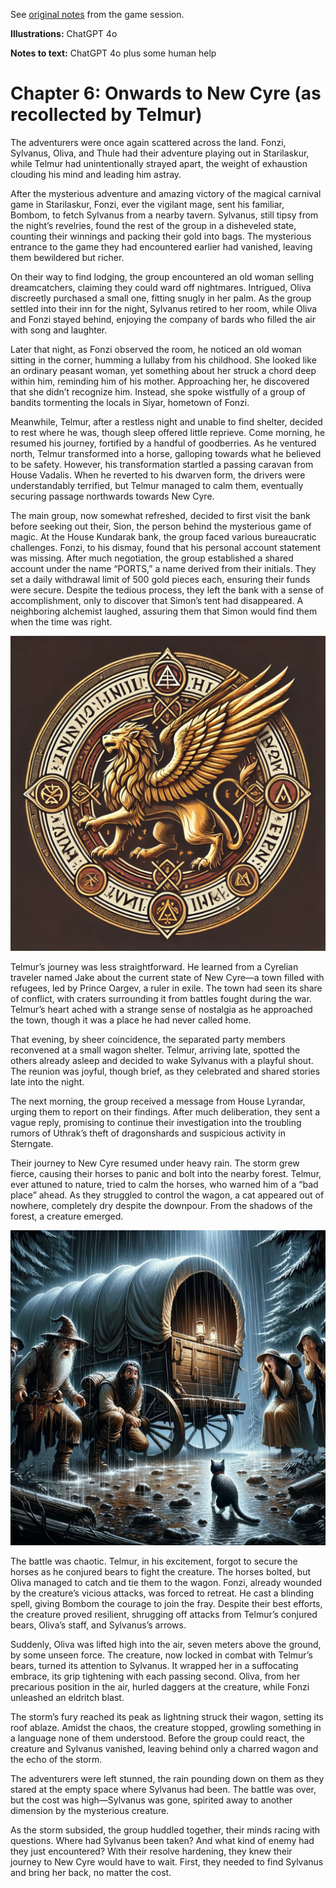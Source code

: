 See [original notes](./chapter5-originalnotes.md) from the game session.

**Illustrations:** ChatGPT 4o

**Notes to text:** ChatGPT 4o plus some human help

# Chapter 6: Onwards to New Cyre (as recollected by Telmur)

The adventurers were once again scattered across the land. Fonzi, Sylvanus, Oliva, and Thule had their adventure playing out in Starilaskur, while Telmur had unintentionally strayed apart, the weight of exhaustion clouding his mind and leading him astray.

After the mysterious adventure and amazing victory of the magical carnival game in Starilaskur, Fonzi, ever the vigilant mage, sent his familiar, Bombom, to fetch Sylvanus from a nearby tavern. Sylvanus, still tipsy from the night’s revelries, found the rest of the group in a disheveled state, counting their winnings and packing their gold into bags. The mysterious entrance to the game they had encountered earlier had vanished, leaving them bewildered but richer.

On their way to find lodging, the group encountered an old woman selling dreamcatchers, claiming they could ward off nightmares. Intrigued, Oliva discreetly purchased a small one, fitting snugly in her palm. As the group settled into their inn for the night, Sylvanus retired to her room, while Oliva and Fonzi stayed behind, enjoying the company of bards who filled the air with song and laughter.

Later that night, as Fonzi observed the room, he noticed an old woman sitting in the corner, humming a lullaby from his childhood. She looked like an ordinary peasant woman, yet something about her struck a chord deep within him, reminding him of his mother. Approaching her, he discovered that she didn’t recognize him. Instead, she spoke wistfully of a group of bandits tormenting the locals in Siyar, hometown of Fonzi.

Meanwhile, Telmur, after a restless night and unable to find shelter, decided to rest where he was, though sleep offered little reprieve. Come morning, he resumed his journey, fortified by a handful of goodberries. As he ventured north, Telmur transformed into a horse, galloping towards what he believed to be safety. However, his transformation startled a passing caravan from House Vadalis. When he reverted to his dwarven form, the drivers were understandably terrified, but Telmur managed to calm them, eventually securing passage northwards towards New Cyre.

The main group, now somewhat refreshed, decided to first visit the bank before seeking out their, Sion, the person behind the mysterious game of magic. At the House Kundarak bank, the group faced various bureaucratic challenges. Fonzi, to his dismay, found that his personal account statement was missing. After much negotiation, the group established a shared account under the name “PORTS,” a name derived from their initials. They set a daily withdrawal limit of 500 gold pieces each, ensuring their funds were secure. Despite the tedious process, they left the bank with a sense of accomplishment, only to discover that Simon’s tent had disappeared. A neighboring alchemist laughed, assuring them that Simon would find them when the time was right.

![Seal of House Kundarak](../assets/chapter6-seal.png)

Telmur’s journey was less straightforward. He learned from a Cyrelian traveler named Jake about the current state of New Cyre—a town filled with refugees, led by Prince Oargev, a ruler in exile. The town had seen its share of conflict, with craters surrounding it from battles fought during the war. Telmur’s heart ached with a strange sense of nostalgia as he approached the town, though it was a place he had never called home.

That evening, by sheer coincidence, the separated party members reconvened at a small wagon shelter. Telmur, arriving late, spotted the others already asleep and decided to wake Sylvanus with a playful shout. The reunion was joyful, though brief, as they celebrated and shared stories late into the night.

The next morning, the group received a message from House Lyrandar, urging them to report on their findings. After much deliberation, they sent a vague reply, promising to continue their investigation into the troubling rumors of Uthrak’s theft of dragonshards and suspicious activity in Sterngate.

Their journey to New Cyre resumed under heavy rain. The storm grew fierce, causing their horses to panic and bolt into the nearby forest. Telmur, ever attuned to nature, tried to calm the horses, who warned him of a “bad place” ahead. As they struggled to control the wagon, a cat appeared out of nowhere, completely dry despite the downpour. From the shadows of the forest, a creature emerged.

![Cat and party](../assets/chapter6-cat-and-party.png)

The battle was chaotic. Telmur, in his excitement, forgot to secure the horses as he conjured bears to fight the creature. The horses bolted, but Oliva managed to catch and tie them to the wagon. Fonzi, already wounded by the creature’s vicious attacks, was forced to retreat. He cast a blinding spell, giving Bombom the courage to join the fray. Despite their best efforts, the creature proved resilient, shrugging off attacks from Telmur’s conjured bears, Oliva’s staff, and Sylvanus’s arrows.

Suddenly, Oliva was lifted high into the air, seven meters above the ground, by some unseen force. The creature, now locked in combat with Telmur’s bears, turned its attention to Sylvanus. It wrapped her in a suffocating embrace, its grip tightening with each passing second. Oliva, from her precarious position in the air, hurled daggers at the creature, while Fonzi unleashed an eldritch blast.

The storm’s fury reached its peak as lightning struck their wagon, setting its roof ablaze. Amidst the chaos, the creature stopped, growling something in a language none of them understood. Before the group could react, the creature and Sylvanus vanished, leaving behind only a charred wagon and the echo of the storm.

The adventurers were left stunned, the rain pounding down on them as they stared at the empty space where Sylvanus had been. The battle was over, but the cost was high—Sylvanus was gone, spirited away to another dimension by the mysterious creature.

As the storm subsided, the group huddled together, their minds racing with questions. Where had Sylvanus been taken? And what kind of enemy had they just encountered? With their resolve hardening, they knew their journey to New Cyre would have to wait. First, they needed to find Sylvanus and bring her back, no matter the cost.
